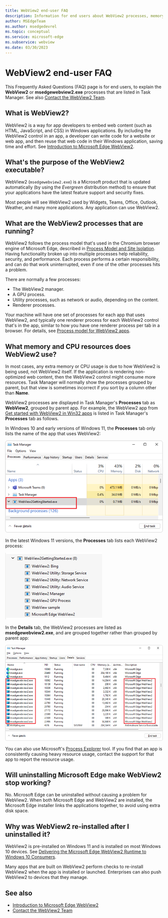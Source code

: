 ```yaml
---
title: WebView2 end-user FAQ
description: Information for end users about WebView2 processes, memory and CPU usage, and automatic installation.
author: MSEdgeTeam
ms.author: msedgedevrel
ms.topic: conceptual
ms.service: microsoft-edge
ms.subservice: webview
ms.date: 03/30/2023
---
```

# WebView2 end-user FAQ

This Frequently Asked Questions (FAQ) page is for end users, to explain the **WebView2** or **msedgewebview2.exe** processes that are listed in Task Manager.  See also [Contact the WebView2 Team](../contact.md).


<!-- ====================================================================== -->
## What is WebView2?

WebView2 is a way for app developers to embed web content (such as HTML, JavaScript, and CSS) in Windows applications. By including the WebView2 control in an app, a developer can write code for a website or web app, and then reuse that web code in their Windows application, saving time and effort.  See [Introduction to Microsoft Edge WebView2](../index.md).


<!-- ====================================================================== -->
## What's the purpose of the WebView2 executable?

WebView2 (`msedgewebview2.exe`) is a Microsoft product that is updated automatically (by using the _Evergreen_ distribution method) to ensure that your applications have the latest feature support and security fixes.

Most people will see WebView2 used by Widgets, Teams, Office, Outlook, Weather, and many more applications. Any application can use WebView2.


<!-- ====================================================================== -->
## What are the WebView2 processes that are running?

WebView2 follows the process model that's used in the Chromium browser engine of Microsoft Edge, described in [Process Model and Site Isolation](https://chromium.googlesource.com/chromium/src/+/main/docs/process_model_and_site_isolation.md).  Having functionality broken up into multiple processes help reliability, security, and performance.  Each process performs a certain responsibility, and can do that work uninterrupted, even if one of the other processes hits a problem.

There are normally a few processes:
*  The WebView2 manager.
*  A GPU process.
*  Utility processes, such as network or audio, depending on the content.
*  Renderer processes.

Your machine will have one set of processes for each app that uses WebView2, and typically one renderer process for each WebView2 control that's in the app, similar to how you have one renderer process per tab in a browser.  For details, see [Process model for WebView2 apps](/microsoft-edge/webview2/concepts/process-model).


<!-- ====================================================================== -->
## What memory and CPU resources does WebView2 use?

In most cases, any extra memory or CPU usage is due to how WebView2 is being used, not WebView2 itself. If the application is rendering non-optimized web content, then the WebView2 control might consume more resources. Task Manager will normally show the processes grouped by parent, but that view is sometimes incorrect if you sort by a column other than **Name**.

WebView2 processes are displayed in Task Manager's **Processes** tab as **WebView2**, grouped by parent app.  For example, the WebView2 app from [Get started with WebView2 in Win32 apps](https://github.com/MicrosoftEdge/WebView2Samples/tree/main/GettingStartedGuides/Win32_GettingStarted) is listed in Task Manager's **Processes** tab as follows.

In Windows 10 and early versions of Windows 11, the **Processes** tab only lists the name of the app that uses WebView2:

![Task Manager showing an app that uses WebView2, with an older Windows version](./end-user-faq-images/task-manager.png)

In the latest Windows 11 versions, the **Processes** tab lists each WebView2 process:

![Task Manager showing an app that uses WebView2, with latest Windows](./end-user-faq-images/task-manager-latest-windows.png)

In the **Details** tab, the WebView2 processes are listed as **msedgewebview2.exe**, and are grouped together rather than grouped by parent app:

![Task Manager's Details tab, listing instances of the msedgewebview2.exe process](./end-user-faq-images/task-manager-details-view.png)

You can also use Microsoft's [Process Explorer](/sysinternals/downloads/process-explorer) tool. If you find that an app is consistently causing heavy resource usage, contact the support for that app to report the resource usage.


<!-- ====================================================================== -->
## Will uninstalling Microsoft Edge make WebView2 stop working?

No. Microsoft Edge can be uninstalled without causing a problem for WebView2.  When both Microsoft Edge and WebView2 are installed, the Microsoft Edge installer links the applications together, to avoid using extra disk space.


<!-- ====================================================================== -->
## Why was WebView2 re-installed after I uninstalled it?

WebView2 is pre-installed on Windows 11 and is installed on most Windows 10 devices.  See [Delivering the Microsoft Edge WebView2 Runtime to Windows 10 Consumers](https://blogs.windows.com/msedgedev/2022/06/27/delivering-the-microsoft-edge-webview2-runtime-to-windows-10-consumers/).

Many apps that are built on WebView2 perform checks to re-install WebView2 when the app is installed or launched. Enterprises can also push WebView2 to devices that they manage.


<!-- ====================================================================== -->
## See also

* [Introduction to Microsoft Edge WebView2](../index.md)
* [Contact the WebView2 Team](../contact.md)
